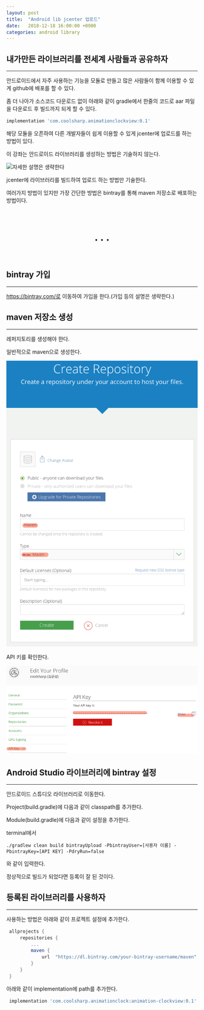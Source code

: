 ```yaml
---
layout: post
title:  "Android lib jcenter 업로드"
date:   2018-12-18 16:00:00 +0900
categories: android library
---
```


## 내가만든 라이브러리를 전세계 사람들과 공유하자
___
안드로이드에서 자주 사용하는 기능을 모듈로 만들고 많은 사람들이 함께 이용할 수 있게 github에 배포를 할 수 있다.

좀 더 나아가 소스코드 다운로드 없이 아래와 같이 gradle에서 한줄의 코드로 aar 파일을 다운로드 후 빌드까지 되게 할 수 있다.

```groovy
implementation 'com.coolsharp.animationclockview:0.1'
```

해당 모듈을 오픈하여 다른 개발자들이 쉽게 이용할 수 있게 jcenter에 업로드를 하는 방법이 있다.

이 강좌는 안드로이드 라이브러리를 생성하는 방법은 기술하지 않는다.

![자세한 설명은 생략한다](https://s3.namuwikiusercontent.com/s/2b38937bb1ead788420b12c0f2f31d441cfc8af59d3fba718c03085bd37cacece7eaae2bc0e47717d99177eb018bd48b66075acf90a58840228eeb6fa02eeca14a417ad7b69e8fb704c7bfe48ab5c4ae025bb61179548d65c52b8ae964ee6358)

jcenter에 라이브러리를 빌드하여 업로드 하는 방법만 기술한다.

여러가지 방법이 있지만 가장 간단한 방법은 bintray를 통해 maven 저장소로 배포하는 방법이다.

<br>
<center><h1>. . .</h1></center>
<br>

## bintray 가입
___
https://bintray.com/로 이동하여 가입을 한다.(가입 등의 설명은 생략한다.)


## maven 저장소 생성
___
레퍼지토리를 생성해야 한다.

일반적으로 maven으로 생성한다.<br>

![레파지토리 생성](/static/img//android_jcenter_01.png)

API 키를 확인한다.

![API 키 확인](/static/img/android_jcenter_02.png)


## Android Studio 라이브러리에 bintray 설정
___
안드로이드 스튜디오 라이브러리로 이동한다.

Project(build.gradle)에 다음과 같이 classpath를 추가한다.

<script src="https://gist.github.com/coolsharp/3f3434a24adb1f300a354acdffaad985.js"></script>

Module(build.gradle)에 다음과 같이 설정을 추가한다.

<script src="https://gist.github.com/coolsharp/1aad148423502187b992f5189a742f6a.js"></script>

terminal에서
```
./gradlew clean build bintrayUpload -PbintrayUser=[사용자 이름] -PbintrayKey=[API KEY] -PdryRun=false
```
와 같이 입력한다.

정상적으로 빌드가 되었다면 등록이 잘 된 것이다.


## 등록된 라이브러리를 사용하자
___
사용하는 방법은 아래와 같이 프로젝트 설정에 추가한다.

```groovy
 allprojects {	
     repositories {	
         ...	
         maven {	
             url  "https://dl.bintray.com/your-bintray-username/maven"	
         }	
     }	
 }	
```	

아래와 같이 implementation에 path를 추가한다.

```groovy
 implementation 'com.coolsharp.animationclock:animation-clockview:0.1'	
```
